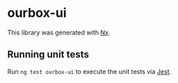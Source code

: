 # ourbox-ui

This library was generated with [Nx](https://nx.dev).

## Running unit tests

Run `ng test ourbox-ui` to execute the unit tests via [Jest](https://jestjs.io).
